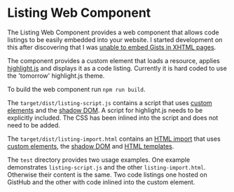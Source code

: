 
# Listing Web Component

The Listing Web Component provides a web component that allows code listings to
be easily embedded into your website.
I started development on this after discovering that I was
[unable to embed Gists in XHTML pages](https://www.mattunderscore.com/article/42).

The component provides a custom element that loads a resource, applies
[highlight.js](https://highlightjs.org/) and displays it as a code listing.
Currently it is hard coded to use the 'tomorrow' highlight.js theme.

To build the web component run `npm run build`.

The `target/dist/listing-script.js` contains a script that uses
[custom elements](http://w3c.github.io/webcomponents/spec/custom/) and the
[shadow DOM](http://w3c.github.io/webcomponents/spec/shadow/).
A script for highlight.js needs to be explicitly included.
The CSS has been inlined into the script and does not need to be added.

The `target/dist/listing-import.html` contains an
[HTML import](http://w3c.github.io/webcomponents/spec/imports/) that uses
[custom elements](http://w3c.github.io/webcomponents/spec/custom/), the
[shadow DOM](http://w3c.github.io/webcomponents/spec/shadow/) and
[HTML templates](https://html.spec.whatwg.org/multipage/scripting.html#the-template-element).

The `test` directory provides two usage examples.
One example demonstrates `listing-script.js` and the other `listing-import.html`.
Otherwise their content is the same.
Two code listings one hosted on GistHub and the other with code inlined into the
custom element.
